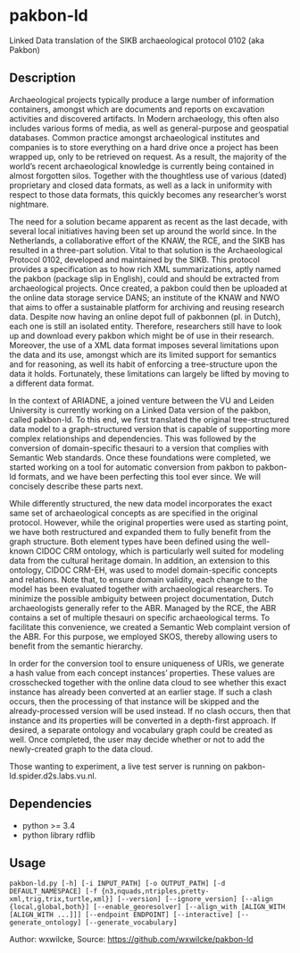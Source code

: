 # pakbon-ld
Linked Data translation of the SIKB archaeological protocol 0102 (aka Pakbon)

## Description
Archaeological projects typically produce a large number of information containers, amongst which are documents and reports on excavation activities and discovered artifacts. In Modern archaeology, this often also includes various forms of media, as well as general-purpose and geospatial databases. Common practice amongst archaeological institutes and companies is to store everything on a hard drive once a project has been wrapped up, only to be retrieved on request. As a result, the majority of the world’s recent archaeological knowledge is currently being contained in almost forgotten silos. Together with the thoughtless use of various (dated) proprietary and closed data formats, as well as a lack in uniformity with respect to those data formats, this quickly becomes any researcher’s worst nightmare.

The need for a solution became apparent as recent as the last decade, with several local initiatives having been set up around the world since. In the Netherlands, a collaborative effort of the KNAW, the RCE, and the SIKB has resulted in a three-part solution. Vital to that solution is the Archaeological Protocol 0102, developed and maintained by the SIKB. This protocol provides a specification as to how rich XML summarizations, aptly named the pakbon (package slip in English), could and should be extracted from archaeological projects. Once created, a pakbon could then be uploaded at the online data storage service DANS; an institute of the KNAW and NWO that aims to offer a sustainable platform for archiving and reusing research data.
Despite now having an online depot full of pakbonnen (pl. in Dutch), each one is still an isolated entity. Therefore, researchers still have to look up and download every pakbon which might be of use in their research. Moreover, the use of a XML data format imposes several limitations upon the data and its use, amongst which are its limited support for semantics and for reasoning, as well its habit of enforcing a tree-structure upon the data it holds. Fortunately, these limitations can largely be lifted by moving to a different data format.

In the context of ARIADNE, a joined venture between the VU and Leiden University is currently working on a Linked Data version of the pakbon, called pakbon-ld. To this end, we first translated the original tree-structured data model to a graph-structured version that is capable of supporting more complex relationships and dependencies. This was followed by the conversion of domain-specific thesauri to a version that complies with Semantic Web standards. Once these foundations were completed, we started working on a tool for automatic conversion from pakbon to pakbon-ld formats, and we have been perfecting this tool ever since. We will concisely describe these parts next.

While differently structured, the new data model incorporates the exact same set of archaeological concepts as are specified in the original protocol. However, while the original properties were used as starting point, we have both restructured and expanded them to fully benefit from the graph structure. Both element types have been defined using the well-known CIDOC CRM ontology, which is particularly well suited for modeling data from the cultural heritage domain. In addition, an extension to this ontology, CIDOC CRM-EH, was used to model domain-specific concepts and relations. Note that, to ensure domain validity, each change to the model has been evaluated together with archaeological researchers.
To minimize the possible ambiguity between project documentation, Dutch archaeologists generally refer to the ABR. Managed by the RCE, the ABR contains a set of multiple thesauri on specific archaeological terms. To facilitate this convenience, we created a Semantic Web complaint version of the ABR. For this purpose, we employed SKOS, thereby allowing users to benefit from the semantic hierarchy.

In order for the conversion tool to ensure uniqueness of URIs, we generate a hash value from each concept instances’ properties. These values are crosschecked together with the online data cloud to see whether this exact instance has already been converted at an earlier stage. If such a clash occurs, then the processing of that instance will be skipped and the already-processed version will be used instead. If no clash occurs, then that instance and its properties will be converted in a depth-first approach. If desired, a separate ontology and vocabulary graph could be created as well. Once completed, the user may decide whether or not to add the newly-created graph to the data cloud.

Those wanting to experiment, a live test server is running on pakbon-ld.spider.d2s.labs.vu.nl.

## Dependencies
- python >= 3.4
- python library rdflib

## Usage
`pakbon-ld.py [-h] [-i INPUT_PATH] [-o OUTPUT_PATH] [-d DEFAULT_NAMESPACE] [-f {n3,nquads,ntriples,pretty-xml,trig,trix,turtle,xml}] [--version] [--ignore_version] [--align {local,global,both}] [--enable_georesolver] [--align_with [ALIGN_WITH [ALIGN_WITH ...]]] [--endpoint ENDPOINT] [--interactive] [--generate_ontology] [--generate_vocabulary]`



Author: wxwilcke,
Source: https://github.com/wxwilcke/pakbon-ld